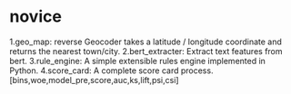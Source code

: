 # novice

1.geo_map: reverse Geocoder takes a latitude / longitude coordinate and returns the nearest town/city.
2.bert_extracter: Extract text features from bert.
3.rule_engine: A simple extensible rules engine implemented in Python.
4.score_card: A complete score card process.[bins,woe,model_pre,score,auc,ks,lift,psi,csi]